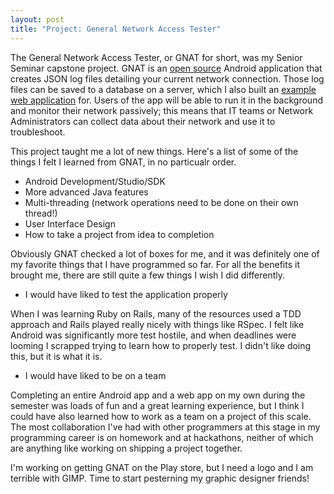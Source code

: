 ```yaml
---
layout: post
title: "Project: General Network Access Tester"
---
```


The General Network Access Tester, or GNAT for short, was my Senior Seminar capstone project. GNAT is an [open source](https://github.com/michaelvessia/gnat) Android application that creates JSON log files detailing your current network connection.  Those log files can be saved to a database on a server, which I also built an [example web application](https://gnat-rails.herokuapp.com) for.  Users of the app will be able to run it in the background and monitor their network passively; this means that IT teams or Network Administrators can collect data about their network and use it to troubleshoot.

This project taught me a lot of new things. Here's a list of some of the things I felt I learned from GNAT, in no particualr order.

- Android Development/Studio/SDK
- More advanced Java features
- Multi-threading (network operations need to be done on their own thread!)
- User Interface Design
- How to take a project from idea to completion

Obviously GNAT checked a lot of boxes for me, and it was definitely one of my favorite things that I have programmed so far.  For all the benefits it brought me, there are still quite a few things I wish I did differently. 

- I would have liked to test the application properly

When I was learning Ruby on Rails, many of the resources used a TDD approach and Rails played really nicely with things like RSpec.  I felt like Android was significantly more test hostile, and when deadlines were looming I scrapped trying to learn how to properly test.  I didn't like doing this, but it is what it is.

- I would have liked to be on a team

Completing an entire Android app and a web app on my own during the semester was loads of fun and a great learning experience, but I think I could have also learned how to work as a team on a project of this scale.  The most collaboration I've had with other programmers at this stage in my programming career is on homework and at hackathons, neither of which are anything like working on shipping a project together.

I'm working on getting GNAT on the Play store, but I need a logo and I am terrible with GIMP.  Time to start pesterning my graphic designer friends!


